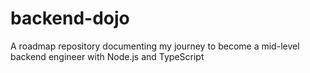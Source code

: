 # backend-dojo
A roadmap repository documenting my journey to become a mid-level backend engineer with Node.js and TypeScript

